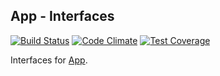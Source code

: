 ## App - Interfaces ##
[![Build Status](https://travis-ci.org/Dhii/app-interface.svg?branch=master)](https://travis-ci.org/Dhii/app-interface)
[![Code Climate](https://codeclimate.com/github/Dhii/app-interface/badges/gpa.svg)](https://codeclimate.com/github/Dhii/app-interface)
[![Test Coverage](https://codeclimate.com/github/Dhii/app-interface/badges/coverage.svg)](https://codeclimate.com/github/Dhii/app-interface/coverage)

Interfaces for [App](https://github.com/Dhii/app).

